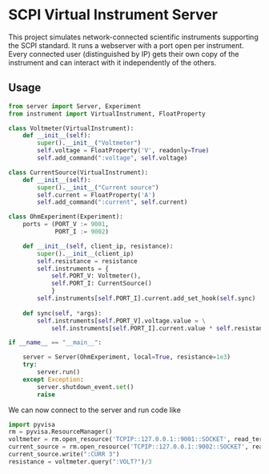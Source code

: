 # SCPI Virtual Instrument Server

This project simulates network-connected scientific instruments supporting the SCPI standard.
It runs a webserver with a port open per instrument. Every connected user (distinguished by IP)
gets their own copy of the instrument and can interact with it independently of the others.

## Usage

```python
from server import Server, Experiment
from instrument import VirtualInstrument, FloatProperty

class Voltmeter(VirtualInstrument):
    def __init__(self):
        super().__init__("Voltmeter")
        self.voltage = FloatProperty('V', readonly=True)
        self.add_command(":voltage", self.voltage)

class CurrentSource(VirtualInstrument):
    def __init__(self):
        super().__init__("Current source")
        self.current = FloatProperty('A')
        self.add_command(":current", self.current)

class OhmExperiment(Experiment):
    ports = (PORT_V := 9001,
             PORT_I := 9002)

    def __init__(self, client_ip, resistance):
        super().__init__(client_ip)
        self.resistance = resistance
        self.instruments = {
            self.PORT_V: Voltmeter(),
            self.PORT_I: CurrentSource()
            }
        self.instruments[self.PORT_I].current.add_set_hook(self.sync)
                
    def sync(self, *args):
        self.instruments[self.PORT_V].voltage.value = \
            self.instruments[self.PORT_I].current.value * self.resistance

if __name__ == "__main__":

    server = Server(OhmExperiment, local=True, resistance=1e3)
    try:
        server.run()
    except Exception:
        server.shutdown_event.set()
        raise
```

We can now connect to the server and run code like

```python
import pyvisa
rm = pyvisa.ResourceManager()
voltmeter = rm.open_resource('TCPIP::127.0.0.1::9001::SOCKET', read_termination='\n')
current_source = rm.open_resource('TCPIP::127.0.0.1::9002::SOCKET', read_termination='\n')
current_source.write(":CURR 3")
resistance = voltmeter.query(":VOLT?")/3
```
